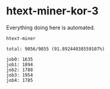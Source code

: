 # htext-miner-kor-3

Everything doing here is automated.

```
htext-miner

total: 9056/9855 (91.89244038559107%)

job0: 1635
job1: 1894
job2: 1788
job3: 1954
job4: 1785
```